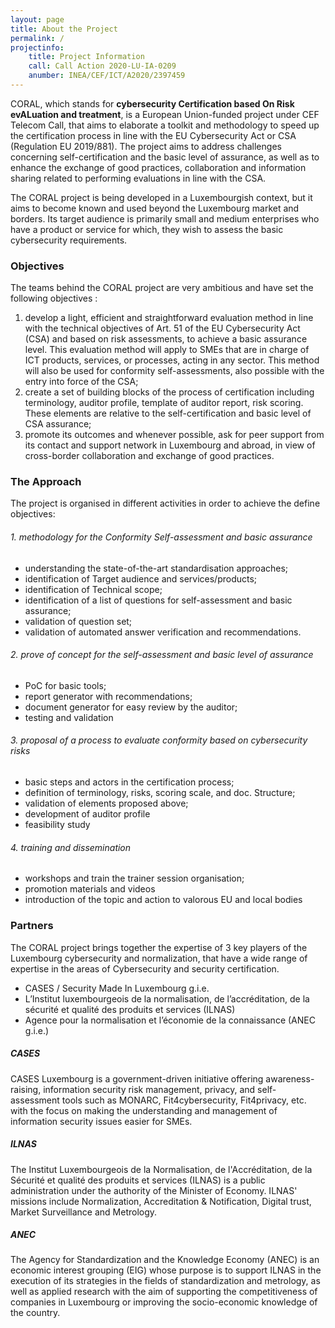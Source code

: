 ```yaml
---
layout: page
title: About the Project
permalink: /
projectinfo:
    title: Project Information
    call: Call Action 2020-LU-IA-0209
    anumber: INEA/CEF/ICT/A2020/2397459
---
```


CORAL, which stands for **cybersecurity Certification based On Risk evALuation and treatment**, is a European Union-funded project under CEF Telecom Call, that aims to elaborate a toolkit and methodology to speed up the certification process in line with the EU Cybersecurity Act or CSA (Regulation EU 2019/881). The project aims to address challenges concerning self-certification and the basic level of assurance, as well as to enhance the exchange of good practices, collaboration and information sharing related to performing evaluations in line with the CSA.

The CORAL project is being developed in a Luxembourgish context, but it aims to become known and used beyond the Luxembourg market and borders. Its target audience is primarily small and medium enterprises who have a product or service for which, they wish to assess the basic cybersecurity requirements.

### Objectives

The teams behind the CORAL project are very ambitious and have set the following objectives :

1. develop a light, efficient and straightforward evaluation method in line with the technical objectives of Art. 51 of the EU Cybersecurity Act (CSA) and based on risk assessments, to achieve a basic assurance level. This evaluation method will apply to SMEs that are in charge of ICT products, services, or processes, acting in any sector. This method will also be used for conformity self-assessments, also possible with the entry into force of the CSA;
2. create a set of building blocks of the process of certification including terminology, auditor profile, template of auditor report, risk scoring. These elements are relative to the self-certification and basic level of CSA assurance;	
3. promote its outcomes and whenever possible, ask for peer support from its contact and support network in Luxembourg and abroad, in view of cross-border collaboration and exchange of good practices.

### The Approach

The project is organised in different activities in order to achieve the define objectives:

###### 1. methodology for the Conformity Self-assessment and basic assurance

* understanding the state-of-the-art standardisation approaches;
* identification of Target audience and services/products;
* identification of Technical scope;
* identification of a list of questions for self-assessment and basic assurance;
* validation of question set;
* validation of automated answer verification and recommendations.

###### 2. prove of concept for the self-assessment and basic level of assurance

* PoC for basic tools;
* report generator with recommendations;
* document generator for easy review by the auditor;
* testing and validation

###### 3. proposal of a process to evaluate conformity based on cybersecurity risks

* basic steps and actors in the certification process;
* definition of terminology, risks, scoring scale, and doc. Structure;
* validation of elements proposed above;
* development of auditor profile
* feasibility study

###### 4. training and dissemination

* workshops and train the trainer session organisation;
* promotion materials and videos
* introduction of the topic and action to valorous EU and local bodies


### Partners

The CORAL project brings together the expertise of 3 key players of the Luxembourg cybersecurity and normalization, that have a wide range of expertise in the areas of Cybersecurity and security certification.

* CASES / Security Made In Luxembourg g.i.e.
* L’Institut luxembourgeois de la normalisation, de l’accréditation, de la sécurité et qualité des produits et services (ILNAS)
* Agence pour la normalisation et l’économie de la connaissance (ANEC g.i.e.)

##### CASES

CASES Luxembourg is a government-driven initiative offering awareness-raising, information security risk management, privacy, and self-assessment tools such as MONARC, Fit4cybersecurity, Fit4privacy, etc. with the focus on making the understanding and management of information security issues easier for SMEs.

##### ILNAS

The Institut Luxembourgeois de la Normalisation, de l'Accréditation, de la Sécurité et qualité des produits et services (ILNAS) is a public administration under the authority of the Minister of Economy. ILNAS' missions include Normalization, Accreditation & Notification, Digital trust, Market Surveillance and Metrology.

##### ANEC

The Agency for Standardization and the Knowledge Economy (ANEC) is an economic interest grouping (EIG) whose purpose is to support ILNAS in the execution of its strategies in the fields of standardization and metrology, as well as applied research with the aim of supporting the competitiveness of companies in Luxembourg or improving the socio-economic knowledge of the country.
